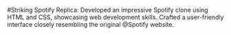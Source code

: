 #Striking Spotify Replica:
Developed an impressive Spotify clone using HTML and CSS, showcasing web development
skills. Crafted a user-friendly interface closely resembling the original @Spotify website.
